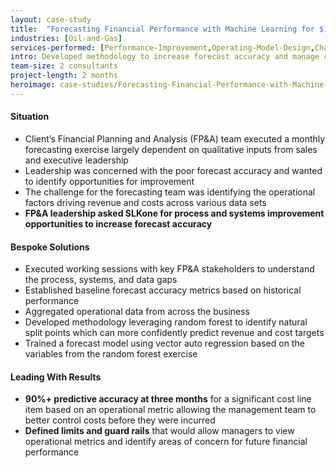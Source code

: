 ```yaml
---
layout: case-study
title:  "Forecasting Financial Performance with Machine Learning for $10B Oil & Gas Organization"
industries: [Oil-and-Gas]
services-performed: [Performance-Improvement,Operating-Model-Design,Change-Management]
intro: Developed methodology to increase forecast accuracy and manage costs​
team-size: 2 consultants
project-length: 2 months
heroimage: case-studies/Forecasting-Financial-Performance-with-Machine-Learning-for-$10B-Oil-&-Gas-Organization.jpg
---
```


#### Situation
- Client’s Financial Planning and Analysis (FP&A) team executed a monthly forecasting exercise largely dependent on qualitative inputs from sales and executive leadership ​
- Leadership was concerned with the poor forecast accuracy and wanted to identify opportunities for improvement​
- The challenge for the forecasting team was identifying the operational factors driving revenue and costs across various data sets​
- **FP&A leadership asked SLKone for process and systems improvement opportunities to increase forecast accuracy**

#### Bespoke Solutions
- Executed working sessions with key FP&A stakeholders to understand the process, systems, and data gaps​
- Established baseline forecast accuracy metrics based on historical performance​
- Aggregated operational data from across the business ​
- Developed methodology leveraging random forest to identify natural split points which can more confidently predict revenue and cost targets​
- Trained a forecast model using vector auto regression based on the variables from the random forest exercise​

#### Leading With Results
- **90%+ predictive accuracy at three months** for a significant cost line item based on an operational metric allowing the management team to better control costs before they were incurred​
- **Defined limits and guard rails** that would allow managers to view operational metrics and identify areas of concern for future financial performance
